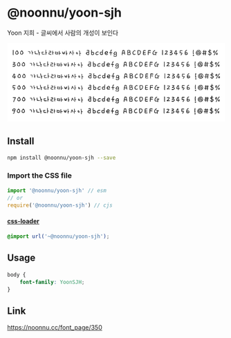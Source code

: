 # @noonnu/yoon-sjh

Yoon 지희 - 글씨에서 사람의 개성이 보인다

![example](./example.png)

## Install

```bash
npm install @noonnu/yoon-sjh --save
```

### Import the CSS file

```js
import '@noonnu/yoon-sjh' // esm
// or
require('@noonnu/yoon-sjh') // cjs
```

#### [css-loader](https://github.com/webpack-contrib/css-loader)

```css
@import url('~@noonnu/yoon-sjh');
```

## Usage

```css
body {
    font-family: YoonSJH;
}
```

## Link

https://noonnu.cc/font_page/350
